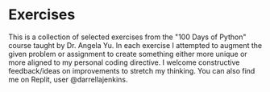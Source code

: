 # Exercises
This is a collection of selected exercises from the "100 Days of Python" course taught by Dr. Angela Yu.
In each exercise I attempted to augment the given problem or assignment to create something either more unique or more aligned
to my personal coding directive.  I welcome constructive feedback/ideas on improvements to stretch my thinking.  You can 
also find me on Replit, user @darrellajenkins.
